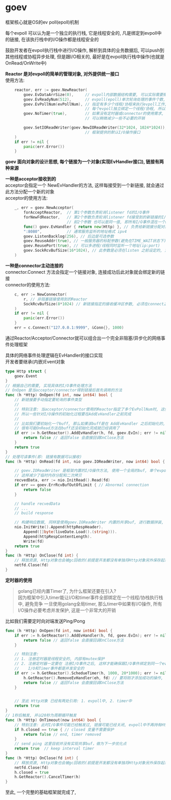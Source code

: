 # goev

框架核心就是OS的ev poll(epoll)机制

每个evpoll 可以认为是一个独立的执行栈, 它是线程安全的, 凡是绑定到evpoll中的链接, 在该执行栈中的I/O操作都是线程安全的  

鼓励开发者在evpoll执行栈中进行I/O操作, 解析到具体的业务数据后, 可以push到其他线程或协程异步处理, 但是跟I/O相关的, 最好是在evpoll执行栈中操作(也就是OnRead/OnWrite中)

**Reactor 是对evpoll的简单的管理对象, 对外提供统一接口**  
使用方法:  
```go
    reactor, err := goev.NewReactor(
        goev.EvDataArrSize(0),     // evpoll内部数据结构需要, 可以实际需要微调提升性能
        goev.EvReadyNum(512),      // evpoll(epoll)单次轮询处理的事件个数, 适当调整可以批量处理能力
        goev.EvPollNum(evPollNum), // 指定有多少个线程/协程来执行evpoll工作,
                                   // 每个evpoll独立绑定一个线程/协程, 所以不存在单个链接不存在并发处理
        goev.NoTimer(true),        // 如果没有定时器或connector的使用需求, 可以设置此参数,
                                   // 可以稍微减少一些不必要的开销

        goev.SetIOReadWriter(goev.NewIOReadWriter(32*1024, 1024*1024)),
                                   // 框架提供的默认I/O操作接口
    )
    if err != nil {
        panic(err.Error())
    }
```


**goev 面向对象的设计思想, 每个链接为一个对象(实现EvHandler接口), 链接有两种来源**  

**一种是acceptor接收到的**  
acceptor会指定一个 NewEvHandler的方法, 这样每接受到一个新链接, 就会通过此方法分配一个新的对象  
acceptor的使用方法:  
```go
    _, err = goev.NewAcceptor(
        forAcceptReactor,  // 第1个参数负责轮询listener fd的I/O事件
        forNewFdReactor,   // 第2个参数负责轮询listener fd接受到的新链接的I/O事件
                           // 前2个参数 也可以是同一值, 即所有I/O事件混在一个Reactor中处理
        func() goev.EvHandler { return new(Http) }, // 负责给新链接分配对象
        ":8080",           // 通常服务监听的地址格式 ipv4
        goev.ListenBacklog(256), // 后边是可选参数
        goev.ReuseAddr(true), // 一般服务器的标配参数(避免在TIME_WAIT状态下)
        goev.ReusePort(true), // 可以多进程/线程同时监听一个地址(ip:port)
        goev.SockRcvBufSize(16*1024), // 此参数是必须在listen 之前设定的, 对控制socket缓冲区的内存有帮助
    )

```

**一种是connector主动连接的**  
connector.Connect 方法会指定一个链接对象, 连接成功后此对象就会绑定新的链接  
connector的使用方法:  
```go
    c, err := NewConnector(
        r, // 非阻塞链接使用到的Reactor
        SockRcvBufSize(8*1024) // 新链接指定的接收缓冲区参数, 必须在connect之前设置
    )
    if err != nil {
        panic(err.Error())
    }
    err = c.Connect("127.0.0.1:9999", &Conn{}, 1000)
```

通过Reactor/Acceptor/Connector就可以组合出一个完全非阻塞/异步化的网络事件处理框架  

具体的网络事件处理逻辑在EvHandler的接口实现  
开发者要继承(内嵌)Event对象  
```go
type Http struct {
    goev.Event
}
// 根据自己的需要, 实现具体的I/O事件处理方法
// OnOpen 是当acceptor/connector得到链接后首先调用的方法
func (h *Http) OnOpen(fd int, now int64) bool {
    // 新链接要手动指定要轮询的事件类型
    //
    // 特别注意: 当acceptor/connector使用的Reactor指定了多个EvPollNum时, 这些会出现线程切换,
    // 所以一些针对I/O操作的初始化过程要在AddEvHandler之前完成
    //
    // 比如我们要初始化一个buff, 那么如果该buff是在 AddEvHandler 之后初始化的, 
    // 很有可能OnRead方法在buff还没初始化完成就已经调用了
    if err := h.GetReactor().AddEvHandler(h, fd, goev.EvIn); err != nil {
        return false // 返回false 会直接回调OnClose方法
    }
    return true
}
// 处理可读事件(即: 链接有数据可以接收)
func (h *Http) OnRead(fd int, nio goev.IOReadWriter, now int64) bool {

    // goev.IOReadWriter 是框架内置的I/O操作方法, 使用一个全局的buf, 单个evpoll内所有链接共享,
    // 这样减少了临时内存分配和二次拷贝
    recvedData, err := nio.InitRead().Read(fd)
    if err == goev.ErrRcvBufOutOfLimit { // Abnormal connection
        return false
    }

    // handle recvedData
    // ...
    // build response

    // 构建响应数据, 同样是使用goev.IOReadWriter 内置的共享buf, 进行数据拼装, 减少临时内存分配和二次拷贝
    nio.InitWrite().Append(httpRespHeader).
        Append([]byte(liveDate.Load().(string))).
        Append(httpRespContentLength).
        Write(fd)
    return true
}
func (h *Http) OnClose(fd int) {
    // 释放资源, Http对象也会被gc回收的(前提是开发都没有单独将Http对象另外保存起来)
    netfd.Close(fd)
}
```


**定时器的使用**  
> golang已经内置Timer了, 为什么框架还要在引入?  
  因为框架中引入timer能让I/O和timer事件全部绑定在一个线程/协栈执行栈中, 避免竞争
  一旦使用golang全局timer, 那么timer中如果有I/O操作, 所有I/O操作必要考虑并发保护, 这是一个非常大的开销
  

比如我们需要定时向对端发送Ping/Pong  
```go
func (h *Http) OnOpen(fd int, now int64) bool {
    if err := h.GetReactor().AddEvHandler(h, fd, goev.EvIn); err != nil {
        return false // 返回false 会直接回调OnClose方法
    }

    // 特别注意:
    // 1. 注册定时器是线程安全的, 内部有mutex保护
    // 2. 注册定时器一定要在 注册I/O事件之后, 这样才能确保跟I/O事件绑定到同一个evpoll上, 以保证Http对象的
    //    I/O和Timer事件都是并发安全的
    if err := h.GetReactor().SchedueTimer(h, 1000, 20*1000); err != nil { 
        h.GetReactor().RemoveEvHandler(eh, fd) // 要将刚才添加成功的操作, 撤销掉
        return false // 返回false 会直接回调OnClose方法
    }


    // 至此 Http对象 已经有两处引用: 1. evpoll中, 2. timer中
    return true
}
// 1秒后触发, 并以20秒为周期循环触发
func (h *Http) OnTimeout(now int64) bool {
    // 特别注意: 此时I/O事件可能已经触发过, 链接可能已经关闭, evpoll中不再持有Http对象
    if h.closed == true { // closed 变量不需要保护
        return false // end, timer removed
    }
    // send ping 这里目前并没有实现共享buf，做为下一步优化点
    return true  // keep interval timer
}
func (h *Http) OnClose(fd int) {
    // 释放资源, Http对象也会被gc回收的(前提是开发都没有单独将Http对象另外保存起来)
    netfd.Close(fd)
    h.closed = true
    h.GetReactor().CancelTimer(h)
}
```


至此, 一个完整的基础框架就完成了,
